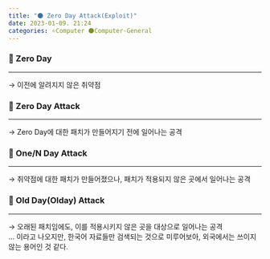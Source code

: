 ```yaml
---
title: "🌑 Zero Day Attack(Exploit)"
date: 2023-01-09. 21:24
categories: ⭐Computer 🌑Computer-General
---
```


### 💎 Zero Day

---

→ 이전에 알려지지 않은 취약점

### 💎 Zero Day Attack

---

→ Zero Day에 대한 패치가 만들어지기 전에 일어나는 공격  

### 💎 One/N Day Attack

---

→ 취약점에 대한 패치가 만들어졌으나, 패치가 적용되지 않은 곳에서 일어나는 공격  

### 💎 Old Day(Olday) Attack

---

→ 오래된 패치임에도, 이를 적용시키지 않은 곳을 대상으로 일어나는 공격  
... 이라고 나오지만, 한국어 자료들만 검색되는 것으로 미루어보아, 외국에서는 쓰이지 않는 용어인 것 같다.  
